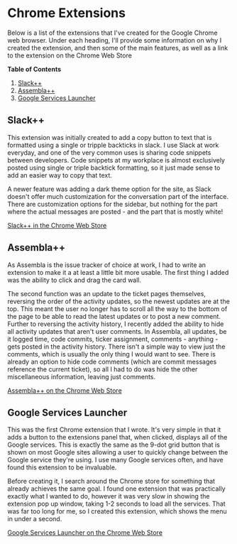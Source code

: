 # Chrome Extensions

Below is a list of the extensions that I've created for the Google Chrome web browser. Under each heading, I'll provide
some information on why I created the extension, and then some of the main features, as well as a link to the
extension on the Chrome Web Store

**Table of Contents**
1. [Slack++](https://github.com/lukedenton/portfolio/tree/master/chrome_extensions#slack)
2. [Assembla++](https://github.com/lukedenton/portfolio/tree/master/chrome_extensions#assembla)
3. [Google Services Launcher](https://github.com/lukedenton/portfolio/tree/master/chrome_extensions#google-services-launcher)

## Slack++
This extension was initially created to add a copy button to text that is formatted using a single or tripple
backticks in slack. I use Slack at work everyday, and one of the very common uses is sharing code
snippets between developers. Code snippets at my workplace is almost exclusively posted using single
or triple backtick formatting, so it just made sense to add an easier way to copy that text.
  
A newer feature was adding a dark theme option for the site, as Slack doesn't offer much customization
for the conversation part of the interface. There are customization options for the sidebar, but
nothing for the part where the actual messages are posted - and the part that is mostly white!

[Slack++ in the Chrome Web Store](https://chrome.google.com/webstore/detail/slack%20%20/afmljfkhgiljmbopodcjdnkgmdmnhbpk)

## Assembla++
As Assembla is the issue tracker of choice at work, I had to write an extension to make it a at least a
little bit more usable. The first thing I added was the ability to click and drag the card wall.

The second
function was an update to the ticket pages themselves, reversing the order of the activity updates, so the newest
updates are at the top. This meant the user no longer has to scroll all the way to the bottom
of the page to be able to read the latest updates or to post a new comment. Further to reversing the activity history,
I recently added the ability to hide all activity updates that aren't user comments. In Assembla, all updates, be it
logged time, code commits, ticker assignment, comments - anything - gets posted in the activity history. There isn't
a simple way to view just the comments, which is usually the only thing I would want to see. There is already an option
to hide code comments (which are commit messages reference the current ticket), so all I had to do was hide the
other miscellaneous information, leaving just comments.

[Assembla++ on the Chrome Web Store](https://chrome.google.com/webstore/detail/assembla%20%20/amldmpeaminclbioeknmlaiefgcmjdla)

## Google Services Launcher
This was the first Chrome extension that I wrote. It's very simple in that it adds a button to the extensions panel that,
when clicked, displays all of the Google services. This is exactly the same as the 9-dot grid button that is shown
on most Google sites allowing a user to quickly change between the Google service they're using. I use many Google
services often, and have found this extension to be invaluable.

Before creating it, I search around the Chrome store for something that already achieves the same goal. I found one
extension that was practically exactly what I wanted to do, however it was very slow in showing the extension pop
up window, taking 1-2 seconds to load all the services. That was far too long for me, so I created this extension,
which shows the menu in under a second.
 
[Google Services Launcher on the Chrome Web Store](https://chrome.google.com/webstore/detail/google-services-launcher/pgmbbgdogjfgbnlcnfeoelfanbgaehma)
